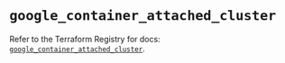 # `google_container_attached_cluster`

Refer to the Terraform Registry for docs: [`google_container_attached_cluster`](https://registry.terraform.io/providers/hashicorp/google/6.46.0/docs/resources/container_attached_cluster).

